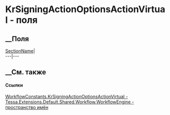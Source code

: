 # KrSigningActionOptionsActionVirtual - поля
##  __Поля
[SectionName](F_Tessa_Extensions_Default_Shared_Workflow_WorkflowEngine_WorkflowConstants_KrSigningActionOptionsActionVirtual_SectionName.htm)|  
---|---  
## __См. также
#### Ссылки
[WorkflowConstants.KrSigningActionOptionsActionVirtual -
](T_Tessa_Extensions_Default_Shared_Workflow_WorkflowEngine_WorkflowConstants_KrSigningActionOptionsActionVirtual.htm)
[Tessa.Extensions.Default.Shared.Workflow.WorkflowEngine - пространство
имён](N_Tessa_Extensions_Default_Shared_Workflow_WorkflowEngine.htm)
